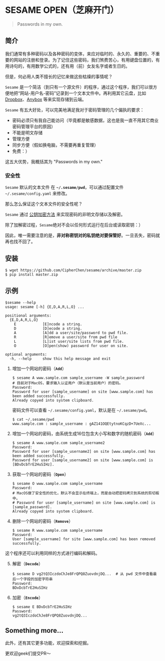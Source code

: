 # SESAME OPEN（芝麻开门）

> Passwords in my own.

## 简介

我们通常有多种密码以及各种密码的变体，来应对临时的、永久的、重要的、不重要的网站的注册和登录。为了记住这些密码，我们煞费苦心，有用键盘位置的，有用诗句的，有用数学公式的，还有用（前）女友名字或者生日的。

但是，何必用人类不擅长的记忆来做这些枯燥的事情呢？

`Sesame` 是一个简洁（到只有一个源文件）的程序，通过这个程序，我们可以很方便地把“网站-用户名-密码”记录到一个文本文件中。再利用其它云盘，比如 [Dropbox](https://www.dropbox.com/)、[Anybox](https://www.qingcloud.com/products/anybox/) 等来实现存储到云端。

`Sesame` 有五大好处，可以完美地满足我对于密码管理的几个偏执的要求：

* 密码必须只有我自己能访问（毕竟都是敏感数据，这也是我一直不用其它商业密码管理平台的原因）
* 不能是明文存储
* 管理方便
* 同步方便（假如换电脑，不需要再重复管理）
* 免费：）

这五大优势，我概括其为 "Passwords in my own."

### 安全性

`Sesame` 默认的文本文件 在 **`~/.sesame/pwd`**，可以通过配置文件 `~/.sesame/config.yaml` 来修改。

那么怎么保证这个文本文件的安全性呢？

`Sesame` 通过 [公钥加密方法](https://en.wikipedia.org/wiki/Public-key_cryptography) 来实现密码的非明文存储以及解密。

除了加解密过程，`Sesame`绝对不会以任何形式运行在后台或读取密钥：）

因此，唯一需要注意的是，**非对称密钥对的私钥绝对要保管好**。一旦丢失，密码就再也找不回了。

## 安装

```
$ wget https://github.com/CipherChen/sesame/archive/master.zip
$ pip install master.zip
```

## 示例

```
$sesame --help
usage: sesame [-h] {E,D,A,R,L,O} ...

positional arguments:
  {E,D,A,R,L,O}
    E            [E]ncode a string.
    D            [D]ecode a string.
    A            [A]dd a user/site/password to pwd file.
    R            [R]emove a user/site from pwd file
    L            [L]ist user/site lists from pwd file.
    O            [O]pen(show) password for user on site.

optional arguments:
  -h, --help     show this help message and exit
```

1. 增加一个网站的密码（**`Add`**）

    ```
    $ sesame A www.sample.com sample_username -W sample_password
    # 目前对于MacOS，要求输入认证用户（默认是当前用户）的密码。
    Password:
    Password for user [sample_username] on site [www.sample.com] has been added successfully.
    Already copyed into system clipboard.
    ```

    密码文件可以查看 `~/.sesame/config.yaml`，默认是在 `~/.sesame/pwd`。
    ```
    $ cat ~/.sesame/pwd
    www.sample.com : sample_username : gAZ141OQEtytnoKCqzD+7UeXc...
    ```

2. 增加一个网站的密码，由系统生成16位包含大小写和数字的随机密码（**`Add`**）

    ```
    $ sesame A www.sample.com sample_username2
    Password:
    Password for user [sample_username2] on site [www.sample.com] has been added successfully.
    Password for user [sample_username2] on site [www.sample.com] is [BDvDcbTrE2HuSIHz].
    ```

3. 获取一个网站的密码（**`Open`**）

    ```
    $ sesame O www.sample.com sample_username
    Password:
    # MacOS做了安全性的优化，默认不会显示在终端上，而是自动把密码拷贝到系统的剪切板中。
    # Password for user [sample_username] on site [www.sample.com] is [sample_password].
    Already copyed into system clipboard.
    ```

4. 删除一个网站的密码（**`Remove`**）

    ```
    $ sesame R www.sample.com sample_username
    Password:
    User [sample_username] for site [www.sample.com] has been removed successfully.
    ```

这个程序还可以利用同样的方式进行编码和解码。

5. 解密（**`Decode`**）

    ```
    $ sesame D vg2tQ3IczdoChJe8FrQPQ8ZuovdnjDQ...  # 从 pwd 文件中查看最后一个字段的加密字符串
    Password:
    BDvDcbTrE2HuSIHz
    ```

6. 加密（**`Encode`**）

    ```
    $ sesame E BDvDcbTrE2HuSIHz
    Password:
    vg2tQ3IczdoChJe8FrQPQ8ZuovdnjDQ...
    ```

## Something more...

此外，还有其它更多功能，欢迎探索和挖掘。

更欢迎geek们提交PR～
